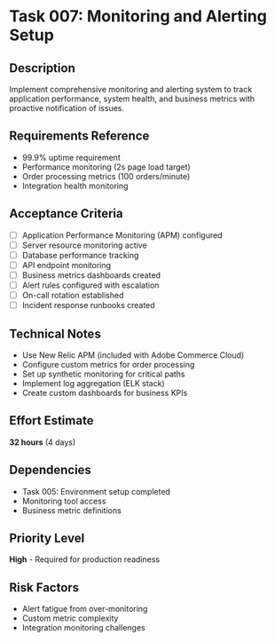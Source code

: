 # Task 007: Monitoring and Alerting Setup

## Description
Implement comprehensive monitoring and alerting system to track application performance, system health, and business metrics with proactive notification of issues.

## Requirements Reference
- 99.9% uptime requirement
- Performance monitoring (2s page load target)
- Order processing metrics (100 orders/minute)
- Integration health monitoring

## Acceptance Criteria
- [ ] Application Performance Monitoring (APM) configured
- [ ] Server resource monitoring active
- [ ] Database performance tracking
- [ ] API endpoint monitoring
- [ ] Business metrics dashboards created
- [ ] Alert rules configured with escalation
- [ ] On-call rotation established
- [ ] Incident response runbooks created

## Technical Notes
- Use New Relic APM (included with Adobe Commerce Cloud)
- Configure custom metrics for order processing
- Set up synthetic monitoring for critical paths
- Implement log aggregation (ELK stack)
- Create custom dashboards for business KPIs

## Effort Estimate
**32 hours** (4 days)

## Dependencies
- Task 005: Environment setup completed
- Monitoring tool access
- Business metric definitions

## Priority Level
**High** - Required for production readiness

## Risk Factors
- Alert fatigue from over-monitoring
- Custom metric complexity
- Integration monitoring challenges